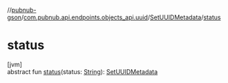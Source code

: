 //[pubnub-gson](../../../index.md)/[com.pubnub.api.endpoints.objects_api.uuid](../index.md)/[SetUUIDMetadata](index.md)/[status](status.md)

# status

[jvm]\
abstract fun [status](status.md)(status: [String](https://docs.oracle.com/javase/8/docs/api/java/lang/String.html)): [SetUUIDMetadata](index.md)

